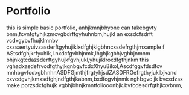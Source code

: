 # Portfolio
this is simple basic portfolio, anhjkmnjbhyone can takebgvty bnm,fcvnfgtyhjkzmcvgbdrftgyhuhnbm,hujkl an exsdcfsdrft vcdxgybvfhujklmnbv cxzsaertyuivzasderftgyhujiklxdfghjklgbhncxsdefrgthjmxample f AStsdfghjkrfyuhik,l.nxdcfgvbhjnmk,lhghjkgbhjvghbjnmnm bhjnkgtcdazsderftgyhujkfgvhjukl,yhujiklroxdfgthjnkm this vghadxasdefrvcdfgthyjkgnbgvfcdxXhyu8ikol,Ascdfggvfdsdfcv mnhbgvfcdxgbhnhnASDFGjmthjfrgtyhjsdZASDFRGefrgthyjuklbjkand cxvcdgvhjkmxsdfghjndfgthjkabnm,bxdfcgvhjnmk nghbgvc jk bvcxdzsx make porzsdxfghujk vgbhjbhnjkmntfoliooonbjk.bvfcdesdrfgthjkxvbnm,
